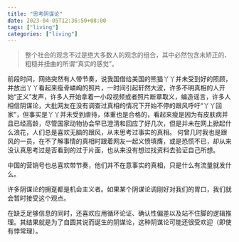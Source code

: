 ```yaml
---
title: "思考阴谋论"
date: 2023-04-05T12:36:50+08:00
tags: ["living"]
categories: ["living"]
---
```


> 整个社会的观念不过是绝大多数人的观念的组合，其中必然包含未矫正的、粗糙并扭曲的所谓“真实的感觉”。

前段时间，网络突然有人带节奏，说我国借给美国的熊猫丫丫并未受到好的照顾，并放出丫丫看起来瘦骨嶙峋的照片，一时间引起轩然大波，许多不明真相的人开始“正义”发声，许多人开始拿着一小段视频或者照片断章取义，编造谣言，许多人相信阴谋论，大批网友在没有调查过真相的情况下开始不停的跟风呼吁“丫丫回家”，但事实是丫丫并未受到虐待，体重也是合格的，看起来瘦是因为有皮肤病并且已经高龄，尽管国家动物协会早已澄清和回应了好几次，但是并未在网上掀起什么浪花，人们总是喜欢无脑的跟风，从未思考过事实的真相。
何曾几时我也是跟风的一员，在不了解事情的真相时跟着网友一起义愤填膺，或是恐慌不已，却从来没认真思考过是否看到的过于片面，也从来没有想过找资料去验证自己所想。

中国的营销号也总喜欢带节奏，他们并不在意事实的真相，只是什么有流量就发什么。

许多阴谋论的拥趸都是机会主义者。如果某个阴谋论调刚好对我们的胃口，我们就会暂时接受这个观点。

在缺乏足够信息的同时，还喜欢应用循环论证、确认性偏差以及站不住脚的逻辑推理。其结果就是为了自圆其说而诞生的阴谋论，这种阴谋论可能还很受欢迎（即使有悖常理）。